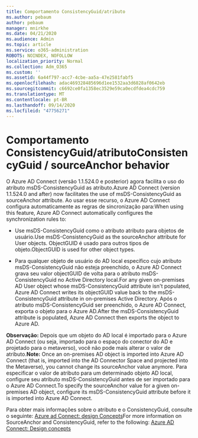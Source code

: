 ```yaml
---
title: Comportamento ConsistencyGuid/atributo
ms.author: pebaum
author: pebaum
manager: mnirkhe
ms.date: 04/21/2020
ms.audience: Admin
ms.topic: article
ms.service: o365-administration
ROBOTS: NOINDEX, NOFOLLOW
localization_priority: Normal
ms.collection: Adm_O365
ms.custom: ''
ms.assetid: 6a44f797-acc7-4cbe-aa5a-47e2581fabf5
ms.openlocfilehash: adac469328485696d1ee1532aa3d6828af0642eb
ms.sourcegitcommit: c6692ce0fa1358ec3529e59ca0ecdfdea4cdc759
ms.translationtype: MT
ms.contentlocale: pt-BR
ms.lasthandoff: 09/14/2020
ms.locfileid: "47756271"
---
```

# <a name="consistencyguid--sourceanchor-behavior"></a><span data-ttu-id="e0c2c-102">Comportamento ConsistencyGuid/atributo</span><span class="sxs-lookup"><span data-stu-id="e0c2c-102">ConsistencyGuid / sourceAnchor behavior</span></span>

<span data-ttu-id="e0c2c-103">O Azure AD Connect (versão 1.1.524.0 e posterior) agora facilita o uso do atributo msDS-ConsistencyGuid as atributo.</span><span class="sxs-lookup"><span data-stu-id="e0c2c-103">Azure AD Connect (version 1.1.524.0 and after) now facilitates the use of msDS-ConsistencyGuid as sourceAnchor attribute.</span></span> <span data-ttu-id="e0c2c-104">Ao usar esse recurso, o Azure AD Connect configura automaticamente as regras de sincronização para:</span><span class="sxs-lookup"><span data-stu-id="e0c2c-104">When using this feature, Azure AD Connect automatically configures the synchronization rules to:</span></span>
  
- <span data-ttu-id="e0c2c-105">Use msDS-ConsistencyGuid como o atributo atributo para objetos de usuário.</span><span class="sxs-lookup"><span data-stu-id="e0c2c-105">Use msDS-ConsistencyGuid as the sourceAnchor attribute for User objects.</span></span> <span data-ttu-id="e0c2c-106">ObjectGUID é usado para outros tipos de objeto.</span><span class="sxs-lookup"><span data-stu-id="e0c2c-106">ObjectGUID is used for other object types.</span></span>
    
- <span data-ttu-id="e0c2c-107">Para qualquer objeto de usuário do AD local específico cujo atributo msDS-ConsistencyGuid não esteja preenchido, o Azure AD Connect grava seu valor objectGUID de volta para o atributo msDS-ConsistencyGuid no Active Directory local.</span><span class="sxs-lookup"><span data-stu-id="e0c2c-107">For any given on-premises AD User object whose msDS-ConsistencyGuid attribute isn't populated, Azure AD Connect writes its objectGUID value back to the msDS-ConsistencyGuid attribute in on-premises Active Directory.</span></span> <span data-ttu-id="e0c2c-108">Após o atributo msDS-ConsistencyGuid ser preenchido, o Azure AD Connect, exporta o objeto para o Azure AD.</span><span class="sxs-lookup"><span data-stu-id="e0c2c-108">After the msDS-ConsistencyGuid attribute is populated, Azure AD Connect then exports the object to Azure AD.</span></span>
    
 <span data-ttu-id="e0c2c-109">**Observação:** Depois que um objeto do AD local é importado para o Azure AD Connect (ou seja, importado para o espaço do conector do AD e projetado para o metaverso), você não pode mais alterar o valor de atributo.</span><span class="sxs-lookup"><span data-stu-id="e0c2c-109">**Note:** Once an on-premises AD object is imported into Azure AD Connect (that is, imported into the AD Connector Space and projected into the Metaverse), you cannot change its sourceAnchor value anymore.</span></span> <span data-ttu-id="e0c2c-110">Para especificar o valor de atributo para um determinado objeto AD local, configure seu atributo msDS-ConsistencyGuid antes de ser importado para o Azure AD Connect.</span><span class="sxs-lookup"><span data-stu-id="e0c2c-110">To specify the sourceAnchor value for a given on-premises AD object, configure its msDS-ConsistencyGuid attribute before it is imported into Azure AD Connect.</span></span> 
  
<span data-ttu-id="e0c2c-111">Para obter mais informações sobre o atributo e o ConsistencyGuid, consulte o seguinte: [Azure ad Connect: design Concepts](https://docs.microsoft.com/azure/active-directory/connect/active-directory-aadconnect-design-concepts)</span><span class="sxs-lookup"><span data-stu-id="e0c2c-111">For more information on SourceAnchor and ConsistencyGuid, refer to the following: [Azure AD Connect: Design concepts](https://docs.microsoft.com/azure/active-directory/connect/active-directory-aadconnect-design-concepts)</span></span>
  

